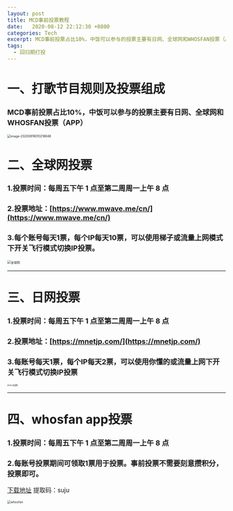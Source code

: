 ```yaml
---
layout: post
title: MCD事前投票教程
date:   2020-08-12 22:12:30 +0800
categories: Tech
excerpt: MCD事前投票占比10%，中饭可以参与的投票主要有日网、全球网和WHOSFAN投票（APP）
tags:
  - 回归期打投
---
```

# 一、打歌节目规则及投票组成
### MCD事前投票占比10%，中饭可以参与的投票主要有日网、全球网和WHOSFAN投票（APP）
<img src="https://pic-1300267894.cos.ap-nanjing.myqcloud.com/image-20200819010216848.png" alt="image-20200819010216848" style="zoom:50%;" />

# 二、全球网投票
### 1.投票时间：每周五下午 1 点至第二周周一上午 8 点 
### 2.投票地址：[https://www.mwave.me/cn/](https://www.mwave.me/cn/)
### 3.每个账号每天1票，每个IP每天10票，可以使用梯子或流量上网模式下开关飞行模式切换IP投票。

<img src="https://pic-1300267894.cos.ap-nanjing.myqcloud.com/%E5%85%A8%E7%90%83%E7%BD%91.jpg" alt="全球网" style="zoom:50%;" />

---

# 三、日网投票
###  1.投票时间：每周五下午 1 点至第二周周一上午 8 点
###  2.投票地址：[https://mnetjp.com/](https://mnetjp.com/)
###  3.每账号每天1票，每个IP每天2票，可以使用你懂的或流量上网下开关飞行模式切换IP投票

<img src="https://pic-1300267894.cos.ap-nanjing.myqcloud.com/mcd%E6%97%A5%E7%BD%91.jpg" alt="mcd日网" style="zoom:33%;" />

---
# 四、whosfan app投票
### 1.投票时间：每周五下午 1 点至第二周周一上午 8 点
### 2.每账号投票期间可领取1票用于投票。事前投票不需要刻意攒积分，投票即可。
[下载地址](https://pan.baidu.com/s/19xXZmG-SM_nCxp82VkmDlQ)   提取码：suju


<img src="https://pic-1300267894.cos.ap-nanjing.myqcloud.com/whosfan.jpg" alt="whosfan" style="zoom:50%;" />

